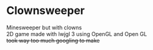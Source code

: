 # Clownsweeper
Minesweeper but with clowns\
2D game made with lwjgl 3 using OpenGL and Open GL\
~~took way too much googling to make~~
